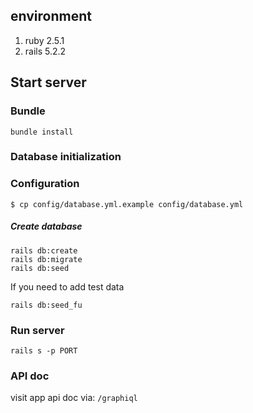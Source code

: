 ## environment

1. ruby 2.5.1
2. rails 5.2.2

## Start server

### Bundle
```
bundle install
```

### Database initialization

### Configuration

```
$ cp config/database.yml.example config/database.yml
``` 

##### Create database

```
rails db:create
rails db:migrate
rails db:seed
```

If you need to add test data

`rails db:seed_fu`

### Run server
```
rails s -p PORT
```

### API doc
visit app api doc via: `/graphiql`
